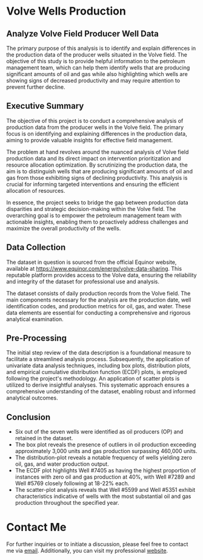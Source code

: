 # Volve Wells Production

## Analyze Volve Field Producer Well Data

The primary purpose of this analysis is to identify and explain differences in the production data of the producer wells situated in the Volve field. The objective of this study is to provide helpful information to the petroleum management team, which can help them identify wells that are producing significant amounts of oil and gas while also highlighting which wells are showing signs of decreased productivity and may require attention to prevent further decline.

## Executive Summary

The objective of this project is to conduct a comprehensive analysis of production data from the producer wells in the Volve field. The primary focus is on identifying and explaining differences in the production data, aiming to provide valuable insights for effective field management.

The problem at hand revolves around the nuanced analysis of Volve field production data and its direct impact on intervention prioritization and resource allocation optimization. By scrutinizing the production data, the aim is to distinguish wells that are producing significant amounts of oil and gas from those exhibiting signs of declining productivity. This analysis is crucial for informing targeted interventions and ensuring the efficient allocation of resources.

In essence, the project seeks to bridge the gap between production data disparities and strategic decision-making within the Volve field. The overarching goal is to empower the petroleum management team with actionable insights, enabling them to proactively address challenges and maximize the overall productivity of the wells.

## Data Collection

The dataset in question is sourced from the official Equinor website, available at https://www.equinor.com/energy/volve-data-sharing. This reputable platform provides access to the Volve data, ensuring the reliability and integrity of the dataset for professional use and analysis.

The dataset consists of daily production records from the Volve field. The main components necessary for the analysis are the production date, well identification codes, and production metrics for oil, gas, and water. These data elements are essential for conducting a comprehensive and rigorous analytical examination.

## Pre-Processing

The initial step review of the data description is a foundational measure to facilitate a streamlined analysis process. Subsequently, the application of univariate data analysis techniques, including box plots, distribution plots, and empirical cumulative distribution function (ECDF) plots, is employed following the project's methodology. An application of scatter plots is utilized to derive insightful analyses. This systematic approach ensures a comprehensive understanding of the dataset, enabling robust and informed analytical outcomes.

## Conclusion

*   Six out of the seven wells were identified as oil producers (OP) and retained in the dataset.
*   The box plot reveals the presence of outliers in oil production exceeding approximately 3,000 units and gas production surpassing 460,000 units.
*   The distribution-plot reveals a notable frequency of wells yielding zero oil, gas, and water production output.
*   The ECDF plot highlights Well #7405 as having the highest proportion of instances with zero oil and gas production at 40%, with Well #7289 and Well #5769 closely following at 18-22% each.
*   The scatter-plot analysis reveals that Well #5599 and Well #5351 exhibit characteristics indicative of wells with the most substantial oil and gas production throughout the specified year.

# Contact Me
For further inquiries or to initiate a discussion, please feel free to contact me via <a href="mailto:salmanarkan020@gmail.com"><span class="label">email</span></a>. Additionally, you can visit my professional <a href="SalmanArkan.github.io"><span class="label">website</span></a>.
